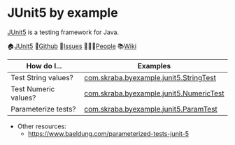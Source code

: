 JUnit5 by example
==============================================================================

[JUnit5][Home] is a testing framework for Java.

️🏠[JUnit5][Home] 📓[Github] 🚩[Issues] 🧑‍🤝‍🧑[People] 📚[Wiki]

| How do I...          | Examples                                                                                              |
|----------------------|-------------------------------------------------------------------------------------------------------|
| Test String values?  | [com.skraba.byexample.junit5.StringTest](src/test/java/com/skraba/byexample/junit5/StringTest.java)   |
| Test Numeric values? | [com.skraba.byexample.junit5.NumericTest](src/test/java/com/skraba/byexample/junit5/NumericTest.java) |
| Parameterize tests?  | [com.skraba.byexample.junit5.ParamTest](src/test/java/com/skraba/byexample/junit5/ParamTest.java)     |

* Other resources:
  - https://www.baeldung.com/parameterized-tests-junit-5

[Home]: https://junit.org/junit5/
[Github]: https://github.com/junit-team/junit5
[Issues]: https://github.com/junit-team/junit5/issues
[People]: https://github.com/junit-team/junit5/graphs/contributors
[Wiki]: https://github.com/junit-team/junit5/wiki
